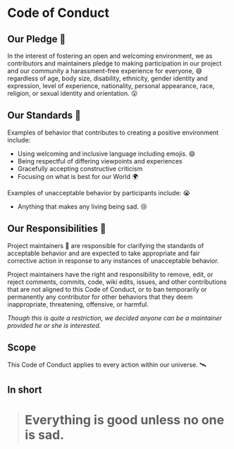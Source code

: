 # Code of Conduct

## Our Pledge :book: 

In the interest of fostering an open and welcoming environment, we as contributors and maintainers pledge to making participation in our project and our community a harassment-free experience for everyone, :sweat_smile: regardless of age, body size, disability, ethnicity, gender identity and expression, level of experience, nationality, personal appearance, race, religion, or sexual identity and orientation. :open_mouth: 

## Our Standards :statue_of_liberty: 

Examples of behavior that contributes to creating a positive environment include:

* Using welcoming and inclusive language including emojis. :smile: 
* Being respectful of differing viewpoints and experiences
* Gracefully accepting constructive criticism
* Focusing on what is best for our World :earth_africa: 

Examples of unacceptable behavior by participants include: :sob: 

* Anything that makes any living being sad. :cry: 

## Our Responsibilities :muscle: 

Project maintainers :mushroom: are responsible for clarifying the standards of acceptable behavior and are expected to take appropriate and fair corrective action in response to any instances of unacceptable behavior.

Project maintainers have the right and responsibility to remove, edit, or reject comments, commits, code, wiki edits, issues, and other contributions that are not aligned to this Code of Conduct, or to ban temporarily or permanently any contributor for other behaviors that they deem inappropriate, threatening, offensive, or harmful. 

_Though this is quite a restriction, we decided anyone can be a maintainer provided he or she is interested._

## Scope

This Code of Conduct applies to every action within our universe. :artificial_satellite: 

## In short

> # Everything is good unless no one is sad. 

